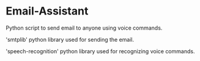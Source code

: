 # Email-Assistant

Python script to send email to anyone using voice commands.

'smtplib' python library used for sending the email.

'speech-recognition' python library used for recognizing voice commands.

